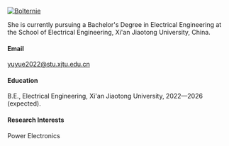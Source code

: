 [![Bolternie](https://img.shields.io/badge/Bolternie-github-blue?logo=github)](https://github.com/Bolternie)

She is currently pursuing a Bachelor's Degree in Electrical Engineering at the School of Electrical Engineering, Xi'an Jiaotong University, China.

#### Email
yuyue2022@stu.xjtu.edu.cn

#### Education
B.E., Electrical Engineering, Xi'an Jiaotong University, 2022—2026 (expected).

#### Research Interests
Power Electronics



